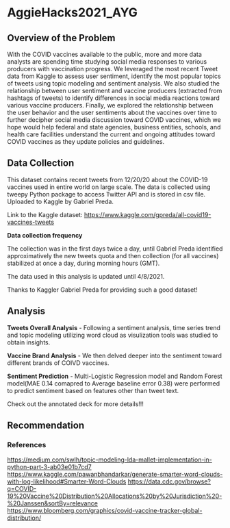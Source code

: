 # AggieHacks2021_AYG

## Overview of the Problem

With the COVID vaccines available to the public, more and more data analysts are spending time studying social media responses to various producers with vaccination progress. We leveraged the most recent Tweet data from Kaggle to assess user sentiment, identify the most popular topics of tweets using topic modeling and sentiment analysis. We also studied the relationship between user sentiment and vaccine producers (extracted from hashtags of tweets) to identify differences in social media reactions toward various vaccine producers. Finally, we explored the relationship between the user behavior and the user sentiments about the vaccines over time to further decipher social media discussion toward COVID vaccines, which we hope would help federal and state agencies, business entities, schools, and health care facilities understand the current and ongoing attitudes toward COVID vaccines as they update policies and guidelines.



## Data Collection

This dataset contains recent tweets from 12/20/20 about the COVID-19 vaccines used in entire world on large scale. The data is collected using tweepy Python package to access Twitter API and is stored in csv file. Uploaded to Kaggle by Gabriel Preda.

Link to the Kaggle dataset: https://www.kaggle.com/gpreda/all-covid19-vaccines-tweets

**Data collection frequency**

The collection was in the first days twice a day, until Gabriel Preda identified approximatively the new tweets quota and then collection (for all vaccines) stabilized at once a day, during morning hours (GMT).

The data used in this analysis is updated until 4/8/2021.

Thanks to Kaggler Gabriel Preda for providing such a good dataset!



## Analysis

**Tweets Overall Analysis** - Following a sentiment analysis, time series trend and topic modeling utilizing word cloud as visulization tools was studied to obtain insights.

**Vaccine Brand Analysis** - We then delved deeper into the sentiment toward different brands of COIVD vaccines.

**Sentiment Prediction** - Multi-Logistic Regression model and Random Forest model(MAE 0.14 comapred to Average baseline error 0.38) were performed to predict sentiment based on features other than tweet text.
           

Check out the annotated deck for more details!!!



## Recommendation




### References
https://medium.com/swlh/topic-modeling-lda-mallet-implementation-in-python-part-3-ab03e01b7cd7
https://www.kaggle.com/pawanbhandarkar/generate-smarter-word-clouds-with-log-likelihood#Smarter-Word-Clouds
https://data.cdc.gov/browse?q=COVID-19%20Vaccine%20Distribution%20Allocations%20by%20Jurisdiction%20-%20Janssen&sortBy=relevance
https://www.bloomberg.com/graphics/covid-vaccine-tracker-global-distribution/





